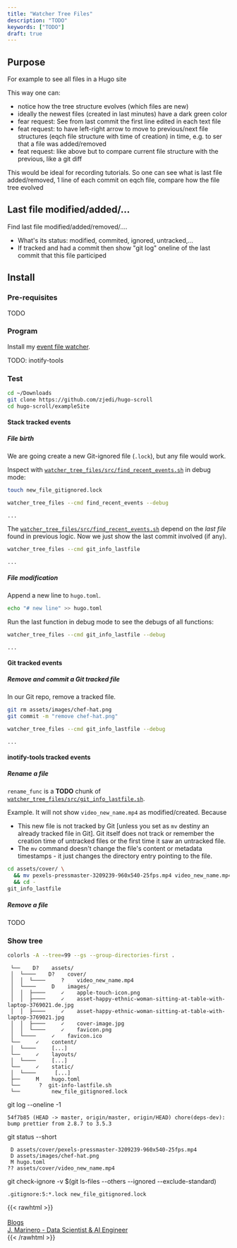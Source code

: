 ```yaml
---
title: "Watcher Tree Files"
description: "TODO"
keywords: ["TODO"]
draft: true
---
```


## Purpose

For example to see all files in a Hugo site

This way one can:
- notice how the tree structure evolves (which files are new)
- ideally the newest files (created in last minutes) have a dark green color
- fear request: See from last commit the first line edited in each text file
- feat request: to have left-right arrow to move to previous/next file structures (eqch file structure with time of creation) in time, e.g. to ser that a file was added/removed 
- feat request: like above but to compare current file structure with the previous, like a git diff

This would be ideal for recording tutorials. So one can see what is last file added/removed, 1 line of each commit on eqch file, compare how the file tree evolved


## Last file modified/added/...

Find last file modified/added/removed/....
- What's its status: modified, commited, ignored, untracked,...
- If tracked and had a commit then show "git log" oneline of the last commit that this file participed


## Install

### Pre-requisites

TODO


### Program

Install my [event file watcher](https://github.com/juanMarinero/watcher_tree_files).

TODO: inotify-tools


### Test

```sh
cd ~/Downloads
git clone https://github.com/zjedi/hugo-scroll
cd hugo-scroll/exampleSite
```


#### Stack tracked events


##### File birth

We are going create a new Git-ignored file (`.lock`), but any file would work.

Inspect with [`watcher_tree_files/src/find_recent_events.sh`](https://github.com/juanMarinero/watcher_tree_files/blob/main/src/find_recent_events.sh)
in debug mode:

```sh
touch new_file_gitignored.lock
```


```sh
watcher_tree_files --cmd find_recent_events --debug
```

```
...
```

The [`watcher_tree_files/src/find_recent_events.sh`](https://github.com/juanMarinero/watcher_tree_files/blob/main/src/find_recent_events.sh)
depend on the *last file* found in previous logic.
Now we just show the last commit involved (if any).

```sh
watcher_tree_files --cmd git_info_lastfile
```

```
...
```

##### File modification

Append a new line to `hugo.toml`.

```sh
echo "# new line" >> hugo.toml
```

Run the last function in debug mode to see the debugs of all functions:

```sh
watcher_tree_files --cmd git_info_lastfile --debug
```

```
...
```


#### Git tracked events



##### Remove and commit a Git tracked file

In our Git repo, remove a tracked file.

```sh
git rm assets/images/chef-hat.png
git commit -m "remove chef-hat.png"
```


```sh
watcher_tree_files --cmd git_info_lastfile --debug
```

```
...
```


#### inotify-tools tracked events

##### Rename a file

`rename_func` is a **TODO** chunk of [`watcher_tree_files/src/git_info_lastfile.sh`](https://github.com/juanMarinero/watcher_tree_files/blob/main/src/git_info_lastfile.sh).


Example. It will not show `video_new_name.mp4` as modified/created.
Because
- This new file is not tracked by Git [unless you set as `mv` destiny an already tracked file in Git].
Git itself does not track or remember the creation time of untracked files or the first time it saw an untracked file.
- The `mv` command doesn't change the file's content or metadata timestamps - it just changes the directory entry pointing to the file.

```sh
cd assets/cover/ \
  && mv pexels-pressmaster-3209239-960x540-25fps.mp4 video_new_name.mp4 \
  && cd -
git_info_lastfile
```


##### Remove a file

TODO





### Show tree


```sh
colorls -A --tree=99 --gs --group-directories-first .
```


```
 └──    D?    assets/ 
 │  └────    D?    cover/ 
 │  │  └────     ?    video_new_name.mp4  
 │  └────     D    images/ 
 │  │  ├────     ✓    apple-touch-icon.png  
 │  │  ├────     ✓    asset-happy-ethnic-woman-sitting-at-table-with-laptop-3769021.de.jpg  
 │  │  ├────     ✓    asset-happy-ethnic-woman-sitting-at-table-with-laptop-3769021.jpg  
 │  │  ├────     ✓    cover-image.jpg  
 │  │  └────     ✓    favicon.png  
 │  └────     ✓    favicon.ico  
 └──     ✓    content/ 
 │  └────     [...]
 └──     ✓    layouts/ 
 │  └────     [...]
 └──     ✓    static/ 
 │  └────      [...]
 ├──     M    hugo.toml
 └──      ?  git-info-lastfile.sh
 └──          new_file_gitignored.lock  
```

git log --oneline -1
```
54f7b85 (HEAD -> master, origin/master, origin/HEAD) chore(deps-dev): bump prettier from 2.8.7 to 3.5.3
```

git status --short
```
 D assets/cover/pexels-pressmaster-3209239-960x540-25fps.mp4
 D assets/images/chef-hat.png
 M hugo.toml
?? assets/cover/video_new_name.mp4
```

git check-ignore -v $(git ls-files --others --ignored --exclude-standard)
```
.gitignore:5:*.lock	new_file_gitignored.lock
```




{{< rawhtml >}}
  <br>
  <br>
  <a id="back-to-blogs-index" href="/blogs_index"><i class="fa fa-chevron-left" aria-hidden="true"></i> Blogs</a> 
  <br>
  <a id="back-to-main-page" href="/"><i class="fa fa-chevron-left" aria-hidden="true"></i>J. Marinero - Data Scientist & AI Engineer</a>
  <br>
{{< /rawhtml >}}
